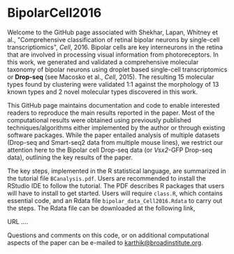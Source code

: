 # BipolarCell2016

Welcome to the GitHub page associated with Shekhar, Lapan, Whitney et al., "Comprehensive classification of retinal bipolar neurons by single-cell transcriptiomics", *Cell*, 2016. Bipolar cells are key interneurons in the retina that are involved in processing visual information from photoreceptors. In this work, we generated and validated a comprehensive molecular taxonomy of bipolar neurons using droplet based single-cell transcriptomics or **Drop-seq** (see Macosko et al., *Cell*, 2015). The resulting 15 molecular types found by clustering were validated 1:1 against the morphology of 13 known types and 2 novel molecular types discovered in this work. 

This GitHub page maintains documentation and code to enable interested readers to reproduce the main results reported in the paper. Most of the computational results were obtained using previously published techniques/algorithms either implemented by the author or through existing software packages. While the paper entailed analysis of multiple datasets (Drop-seq and Smart-seq2 data from multiple mouse lines), we restrict our attention here to the Bipolar cell Drop-seq data (or *Vsx2*-GFP Drop-seq data), outlining the key results of the paper. 

The key steps, implemented in the R statistical language, are summarized in the tutorial file `BCanalysis.pdf`. Users are recommended to install the RStudio IDE to follow the tutorial.  The PDF describes R packages that users will have to install to get started. Users will require `class.R`, which contains essential code, and an Rdata file `bipolar_data_Cell2016.Rdata` to carry out the steps. The Rdata file can be downloaded at the following link,

URL ....

Questions and comments on this code, or on additional computational aspects of the paper can be e-mailed to karthik@broadinstitute.org.
